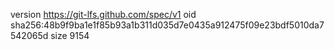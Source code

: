 version https://git-lfs.github.com/spec/v1
oid sha256:48b9f9ba1e1f85b93a1b311d035d7e0435a912475f09e23bdf5010da7542065d
size 9154
